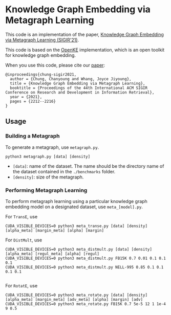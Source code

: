 # Knowledge Graph Embedding via Metagraph Learning

This code is an implementation of the paper, [Knowledge Graph Embedding via Metagraph Learning (SIGIR'21)](https://dl.acm.org/doi/abs/10.1145/3404835.3463072).

This code is based on the [OpenKE](http://openke.thunlp.org) implementation, which is an open toolkit for knowledge graph embedding.

When you use this code, please cite our [paper](https://dl.acm.org/doi/abs/10.1145/3404835.3463072):

```
@inproceedings{chung-sigir2021,
  author = {Chung, Chanyoung and Whang, Joyce Jiyoung},
  title = {Knowledge Graph Embedding via Metagraph Learning},
  booktitle = {Proceedings of the 44th International ACM SIGIR Conference on Research and Development in Information Retrieval},
  year = {2021},
  pages = {2212--2216}
}
```

## Usage

### Building a Metagraph

To generate a metagraph, use `metagraph.py`.

```
python3 metagraph.py [data] [density]

```
- `[data]`: name of the dataset. The name should be the directory name of the dataset contained in the `./benchmarks` folder.
- `[density]`: size of the metagraph.

### Performing Metagraph Learning

To perform metagraph learning using a particular knowledge graph embedding model on a designated dataset, use `meta_[model].py`.

For `TransE`, use

```
CUDA_VISIBLE_DEVICES=0 python3 meta_transe.py [data] [density] [alpha_meta] [margin_meta] [alpha] [margin]
```

For `DistMult`, use

```
CUDA_VISIBLE_DEVICES=0 python3 meta_distmult.py [data] [density] [alpha_meta] [regul_meta] [alpha] [regul]
CUDA_VISIBLE_DEVICES=0 python3 meta_distmult.py FB15K 0.7 0.01 0.1 0.1 0.1
CUDA_VISIBLE_DEVICES=0 python3 meta_distmult.py NELL-995 0.85 0.1 0.1 0.1 0.1


```

For `RotatE`, use

```
CUDA_VISIBLE_DEVICES=0 python3 meta_rotate.py [data] [density] [alpha_meta] [margin_meta] [adv_meta] [alpha] [margin] [adv]
CUDA_VISIBLE_DEVICES=0 python3 meta_rotate.py FB15K 0.7 5e-5 12 1 1e-4 9 0.5
```
